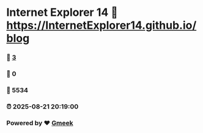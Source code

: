 # Internet Explorer 14 :link: https://InternetExplorer14.github.io/blog 
### :page_facing_up: [3](https://InternetExplorer14.github.io/blog/tag.html) 
### :speech_balloon: 0 
### :hibiscus: 5534 
### :alarm_clock: 2025-08-21 20:19:00 
### Powered by :heart: [Gmeek](https://github.com/Meekdai/Gmeek)
